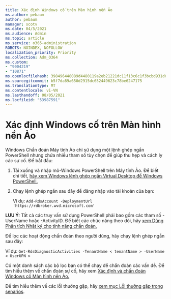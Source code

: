 ```yaml
---
title: Xác định Windows cố trên Màn hình nền Ảo
ms.author: pebaum
author: pebaum
manager: scotv
ms.date: 04/5/2021
ms.audience: Admin
ms.topic: article
ms.service: o365-administration
ROBOTS: NOINDEX, NOFOLLOW
localization_priority: Priority
ms.collection: Adm_O364
ms.custom:
- "9004219"
- "10871"
ms.openlocfilehash: 398496448089d4480119a2eb21221dc11f13c6c1f3bcbd931d6c18033f2e734e
ms.sourcegitcommit: b5f7da89a650d2915dc652449623c78be6247175
ms.translationtype: MT
ms.contentlocale: vi-VN
ms.lasthandoff: 08/05/2021
ms.locfileid: "53987591"
---
```

# <a name="identify-windows-virtual-desktop-issues"></a>Xác định Windows cố trên Màn hình nền Ảo

Windows Chẩn đoán Máy tính Ảo chỉ sử dụng một lệnh ghép ngắn PowerShell nhưng chứa nhiều tham số tùy chọn để giúp thu hẹp và cách ly các sự cố. Để bắt đầu: 

1. Tải xuống và nhập mô-Windows PowerShell trên Máy tính Ảo. Để biết chi tiết, [hãy xem Windows lệnh ghép ngắn Virtual Desktop để Windows PowerShell.](https://docs.microsoft.com/powershell/windows-virtual-desktop/overview)

1. Chạy lệnh ghép ngắn sau đây để đăng nhập vào tài khoản của bạn:
    
    Ví dụ: `Add-RdsAccount -DeploymentUrl 'https://rdbroker.wvd.microsoft.com'`

**LƯU Ý:** Tất cả các truy vấn sử dụng PowerShell phải bao gồm các tham số -UserName hoặc -ActivityID. Để biết các chức năng theo dõi, hãy [xem Dùng Phân tích Nhật ký cho tính năng chẩn đoán.](https://go.microsoft.com/fwlink/?linkid=2126847)

Để lọc các hoạt động chẩn đoán theo người dùng, hãy chạy lệnh ghép ngắn sau đây:

Ví dụ: `Get-RdsDiagnosticActivities -TenantName < tenantName > -UserName < UserUPN >`

Có một danh sách các bộ lọc bạn có thể chạy để chẩn đoán các vấn đề. Để tìm hiểu thêm về chẩn đoán sự cố, hãy xem [Xác định và chẩn đoán Windows cố Màn hình nền Ảo.](https://docs.microsoft.com/azure/virtual-desktop/diagnostics-role-service#diagnose-issues-with-powershell)

Để tìm hiểu thêm về các lỗi thường gặp, hãy [xem mục Lỗi thường gặp trong senarios](https://docs.microsoft.com/azure/virtual-desktop/diagnostics-role-service#common-error-scenarios).
